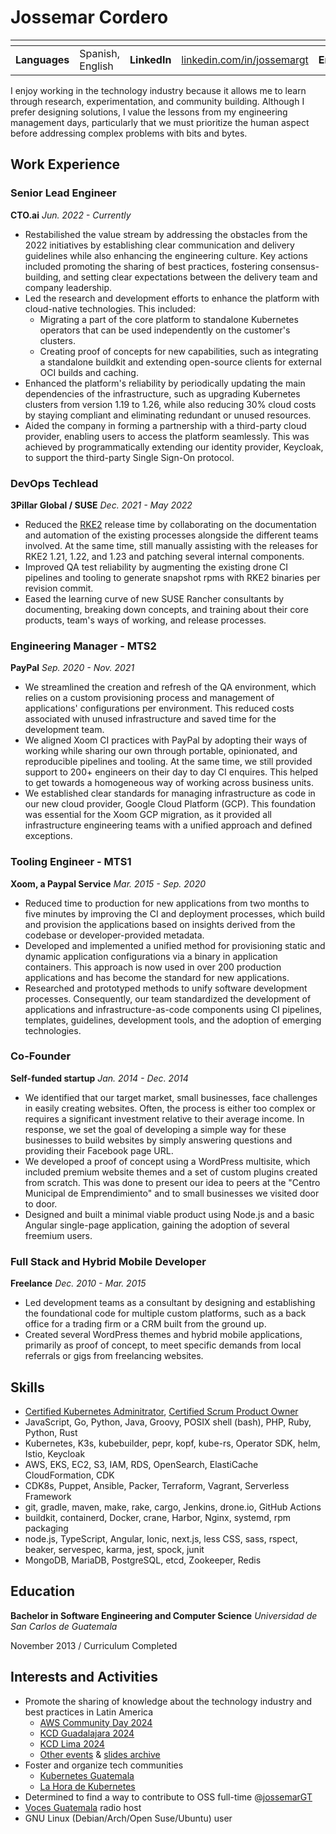 # Jossemar Cordero

| <!-- --> | <!-- --> | <!-- --> | <!-- --> | <!-- --> | <!-- --> | <!-- --> | <!-- -->
|:---:|:---|:---:|:---|:---:|:---|:---:|:---
| **Languages** | Spanish, English | **LinkedIn** | [linkedin.com/in/jossemargt](https://linkedin.com/in/jossemargt/) | **Email** | jossemargt@gmail.com | **Website** | [jossemargt.com](https://jossemargt.com/en/)

I enjoy working in the technology industry because it allows me to learn through
research, experimentation, and community building. Although I prefer designing
solutions, I value the lessons from my engineering management days, particularly
that we must prioritize the human aspect before addressing complex problems with
bits and bytes.

## Work Experience

### Senior Lead Engineer

**CTO.ai**
*Jun. 2022 - Currently*

- Restabilished the value stream by addressing the obstacles from the 2022
  initiatives by establishing clear communication and delivery guidelines while
  also enhancing the engineering culture. Key actions included promoting the
  sharing of best practices, fostering consensus-building, and setting clear
  expectations between the delivery team and company leadership.
- Led the research and development efforts to enhance the platform with
  cloud-native technologies. This included:
  - Migrating a part of the core platform to standalone Kubernetes operators
    that can be used independently on the customer's clusters.
  - Creating proof of concepts for new capabilities, such as integrating a
    standalone buildkit and extending open-source clients for external OCI
    builds and caching.
- Enhanced the platform's reliability by periodically updating the main
  dependencies of the infrastructure, such as upgrading Kubernetes clusters from
  version 1.19 to 1.26, while also reducing 30% cloud costs by staying compliant
  and eliminating redundant or unused resources.
- Aided the company in forming a partnership with a third-party cloud provider,
  enabling users to access the platform seamlessly. This was achieved by
  programmatically extending our identity provider, Keycloak, to support the
  third-party Single Sign-On protocol.

### DevOps Techlead

**3Pillar Global / SUSE**
*Dec. 2021 - May 2022*

- Reduced the [RKE2](https://docs.rke2.io/) release time by collaborating on the
  documentation and automation of the existing processes alongside the different
  teams involved. At the same time, still manually assisting with the releases
  for RKE2 1.21, 1.22, and 1.23 and patching several internal components.
- Improved QA test reliability by augmenting the existing drone CI pipelines and
  tooling to generate snapshot rpms with RKE2 binaries per revision commit.
- Eased the learning curve of new SUSE Rancher consultants by documenting,
  breaking down concepts, and training about their core products, team's ways of
  working, and release processes.

### Engineering Manager - MTS2

**PayPal**
*Sep. 2020 - Nov. 2021*

- We streamlined the creation and refresh of the QA environment, which relies on
  a custom provisioning process and management of applications' configurations
  per environment. This reduced costs associated with unused infrastructure and
  saved time for the development team.
- We aligned Xoom CI practices with PayPal by adopting their ways of working
  while sharing our own through portable, opinionated, and reproducible
  pipelines and tooling. At the same time, we still provided support to 200+
  engineers on their day to day CI enquires. This helped to get towards a
  homogeneous way of working across business units.
- We established clear standards for managing infrastructure as code in our new
  cloud provider, Google Cloud Platform (GCP). This foundation was essential for
  the Xoom GCP migration, as it provided all infrastructure engineering teams
  with a unified approach and defined exceptions.

### Tooling Engineer - MTS1

**Xoom, a Paypal Service**
*Mar. 2015 - Sep. 2020*

- Reduced time to production for new applications from two months to five
  minutes by improving the CI and deployment processes, which build and
  provision the applications based on insights derived from the codebase or
  developer-provided metadata.
- Developed and implemented a unified method for provisioning static and dynamic
  application configurations via a binary in application containers. This
  approach is now used in over 200 production applications and has become the
  standard for new applications.
- Researched and prototyped methods to unify software development processes.
  Consequently, our team standardized the development of applications and
  infrastructure-as-code components using CI pipelines, templates, guidelines,
  development tools, and the adoption of emerging technologies.

### Co-Founder

**Self-funded startup**
*Jan. 2014 - Dec. 2014*

- We identified that our target market, small businesses, face challenges in
  easily creating websites. Often, the process is either too complex or requires
  a significant investment relative to their average income. In response, we set
  the goal of developing a simple way for these businesses to build websites by
  simply answering questions and providing their Facebook page URL.
- We developed a proof of concept using a WordPress multisite, which included
  premium website themes and a set of custom plugins created from scratch. This
  was done to present our idea to peers at the "Centro Municipal de
  Emprendimiento" and to small businesses we visited door to door.
- Designed and built a minimal viable product using Node.js and a basic Angular
  single-page application, gaining the adoption of several freemium users.

### Full Stack and Hybrid Mobile Developer

**Freelance**
*Dec. 2010 - Mar. 2015*

- Led development teams as a consultant by designing and establishing the
  foundational code for multiple custom platforms, such as a back office for a
  trading firm or a CRM built from the ground up.
- Created several WordPress themes and hybrid mobile applications, primarily as
  proof of concept, to meet specific demands from local referrals or gigs from
  freelancing websites.

## Skills

- [Certified Kubernetes Adminitrator](https://www.credly.com/badges/b0e6f8e1-5480-4d86-98a3-68a77e78b88a),
  [Certified Scrum Product Owner](https://bcert.me/bc/html/show-badge.html?b=bguqpmhl)
- JavaScript, Go, Python, Java, Groovy, POSIX shell (bash), PHP, Ruby, Python, Rust
- Kubernetes, K3s, kubebuilder, pepr, kopf, kube-rs, Operator SDK, helm, Istio, Keycloak
- AWS, EKS, EC2, S3, IAM, RDS, OpenSearch, ElastiCache CloudFormation, CDK
- CDK8s, Puppet, Ansible, Packer, Terraform, Vagrant, Serverless Framework
- git, gradle, maven, make, rake, cargo, Jenkins, drone.io, GitHub Actions
- buildkit, containerd, Docker, crane, Harbor, Nginx, systemd, rpm packaging
- node.js, TypeScript, Angular, Ionic, next.js, less CSS, sass, rspect, beaker,
  servespec, karma, jest, spock, junit
- MongoDB, MariaDB, PostgreSQL, etcd, Zookeeper, Redis

## Education

**Bachelor in Software Engineering and Computer Science**
*Universidad de San Carlos de Guatemala*

November 2013 / Curriculum Completed

## Interests and Activities

- Promote the sharing of knowledge about the technology industry and best practices in Latin America
  - [AWS Community Day 2024](https://api.badgr.io/public/assertions/KKHUg5PYSoCdPMwU4xNNqA?identity__email=jossemargt%40gmail.com)
  - [KCD Guadalajara 2024](https://constancias.sg.com.mx/ccosskcd24/participantes/JonnatanJossemarCordero.pdf)
  - [KCD Lima 2024](https://www.credly.com/badges/b1b15ad6-ba25-4e88-9bf5-f3942de2bb5e/linked_in_profile)
  - [Other events](https://www.linkedin.com/in/jossemargt/details/certifications/) & [slides archive](https://jossemargt.github.io/talks/)
- Foster and organize tech communities
  - [Kubernetes Guatemala](https://community.cncf.io/kubernetes-guatemala/)
  - [La Hora de Kubernetes](https://www.youtube.com/watch?v=w10hrmn38pc)
- Determined to find a way to contribute to OSS full-time @[jossemarGT](http://github.com/jossemargt)
- [Voces Guatemala](https://voces.com.gt/) radio host
- GNU Linux (Debian/Arch/Open Suse/Ubuntu) user
